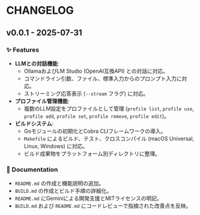 # CHANGELOG

## v0.0.1 - 2025-07-31

### ✨ Features

*   **LLMとの対話機能**:
    *   OllamaおよびLM Studio (OpenAI互換API) との対話に対応。
    *   コマンドライン引数、ファイル、標準入力からのプロンプト入力に対応。
    *   ストリーミング応答表示 (`--stream` フラグ) に対応。
*   **プロファイル管理機能**:
    *   複数のLLM設定をプロファイルとして管理 (`profile list`, `profile use`, `profile add`, `profile set`, `profile remove`, `profile edit`)。
*   **ビルドシステム**:
    *   Goモジュールの初期化とCobra CLIフレームワークの導入。
    *   `Makefile` によるビルド、テスト、クロスコンパイル (macOS Universal, Linux, Windows) に対応。
    *   ビルド成果物をプラットフォーム別ディレクトリに整理。

### 📝 Documentation

*   `README.md` の作成と機能説明の追加。
*   `BUILD.md` の作成とビルド手順の詳細化。
*   `README.md` にGeminiによる開発支援とMITライセンスの明記。
*   `BUILD.md` および `README.md` にコードレビューで指摘された改善点を反映。
